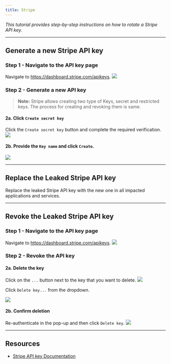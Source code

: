 ```yaml
---
title: Stripe
---
```


*This tutorial provides step-by-step instructions on how to rotate a Stripe API key.*

---

## Generate a new Stripe API key

### Step 1 - Navigate to the API key page
Navigate to https://dashboard.stripe.com/apikeys.
![](/images/stripe/2.png)

### Step 2 - Generate a new API key
> **Note:** Stripe allows creating two type of Keys, secret and restricted keys. The process for creating and revoking them is same. 
#### 2a. Click `Create secret key`
Click the `Create secret key` button and complete the required verification. 
![](/images/stripe/3.png)
#### 2b. Provide the `Key name` and click `Create`.
![](/images/stripe/4.png)

---

## Replace the Leaked Stripe API key
Replace the leaked Stripe API key with the new one in all impacted applications and services.

---

## Revoke the Leaked Stripe API key

### Step 1 - Navigate to the API key page
Navigate to https://dashboard.stripe.com/apikeys.
![](/images/stripe/2.png)

### Step 2 - Revoke the API key
#### 2a. Delete the key
Click on the `...` button next to the key that you want to delete. 
![](/images/stripe/5.png)

Click `Delete key...` from the dropdown.

![](/images/stripe/6.png)

#### 2b. Confirm deletion
Re-authenticate in the pop-up and then click `Delete key`.
![](/images/stripe/7.png)

---

## Resources
- [Stripe API key Documentation](https://stripe.com/docs/keys)
